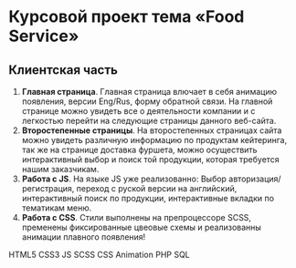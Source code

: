 # Курсовой проект тема «Food Service»

## Клиентская часть
1. **Главная страница**. Главная страница влючает в себя анимацию появления, версии Eng/Rus, форму обратной связи. На главной странице можно увидеть все о деятельности компании и с легкостью перейти на следующие страницы данного веб-сайта. 
2. **Второстепенные страницы**. На второстепенных страницах сайта можно увидеть различную информацию по продуктам кейтеринга, так же на странице доставка фуршета, можно осуществить интерактивный выбор и поиск той продукции, которая требуется нашим заказчикам.
3. **Работа с JS**. На языке JS уже реализованно: Выбор авторизация/регистрация, переход с руской версии на английский, интерактивный поиск по продукции, интерактивные вкладки по тематикам меню.
4. **Работа с CSS**. Стили выполнены на препроцессоре SCSS, пременены фиксированные цвеовые схемы и реализованны анимации плавного появления!

HTML5 CSS3 JS SCSS CSS Animation PHP SQL
